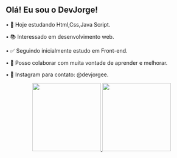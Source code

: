  ## Olá! Eu sou o DevJorge!

 • 🎯 Hoje estudando Html,Css,Java Script.

 • 📚 Interessado em desenvolvimento web.

 • ✅ Seguindo inicialmente estudo em Front-end.

 • 💪 Posso colaborar com muita vontade de aprender e melhorar.

 • 📸 Instagram para contato: @devjorgee.
<div align="center">
  <a href="https://github.com/rafaballerini">
  <img height="180em" src="https://github-readme-stats.vercel.app/api?username=DevJorge&show_icons=true&theme=dark&include_all_commits=true&count_private=true"/>
  <img height="180em" src="https://github-readme-stats.vercel.app/api/top-langs/?username=DevJorge&layout=compact&langs_count=7&theme=dark"/>
</div>

